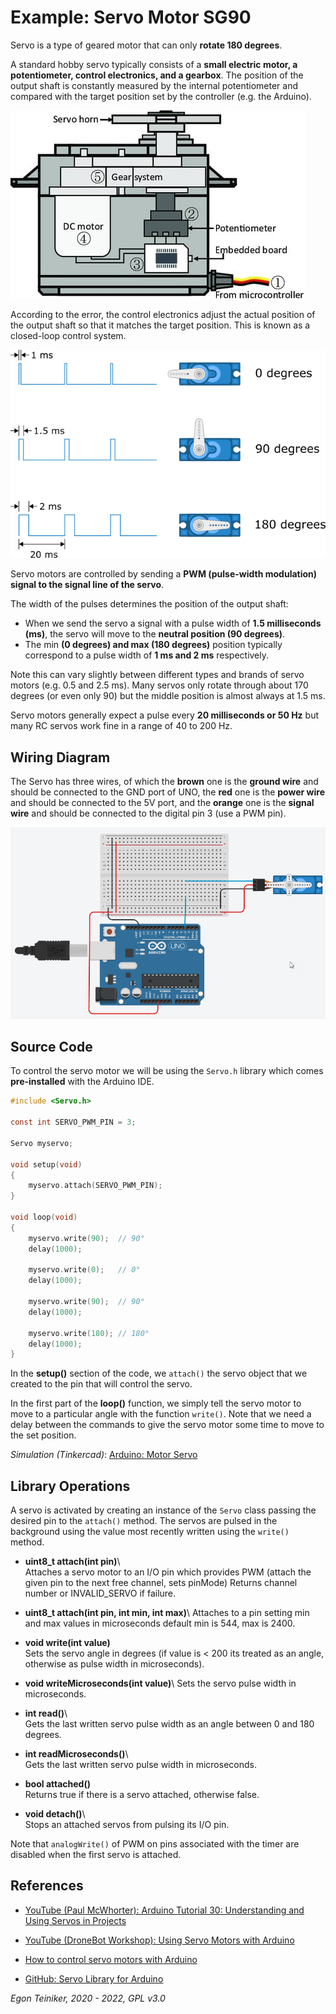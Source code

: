 # Example: Servo Motor SG90

Servo is a type of geared motor that can only **rotate 180 degrees**. 

A standard hobby servo typically consists of a **small electric motor, a potentiometer, control electronics, and a gearbox**. 
The position of the output shaft is constantly measured by the internal potentiometer and compared with the target position 
set by the controller (e.g. the Arduino).

![Servo Motor](ServoConcept.jpg)

According to the error, the control electronics adjust the actual position of the output shaft so that it matches the 
target position. This is known as a closed-loop control system.

![Servo Motor](ServoControl.png)

Servo motors are controlled by sending a **PWM (pulse-width modulation) signal to the signal line of the servo**. 

The width of the pulses determines the position of the output shaft:
* When we send the servo a signal with a pulse width of **1.5 milliseconds (ms)**, 
    the servo will move to the **neutral position (90 degrees)**. 
* The min **(0 degrees) and max (180 degrees)** position typically correspond to a pulse width of **1 ms and 2 ms** respectively. 

Note this can vary slightly between different types and brands of servo motors (e.g. 0.5 and 2.5 ms). Many servos only rotate through about 170 degrees (or even only 90) but the middle position is almost always at 1.5 ms.

Servo motors generally expect a pulse every **20 milliseconds or 50 Hz** but many RC servos work fine in a range of 40 to 200 Hz.

## Wiring Diagram 

The Servo has three wires, of which the **brown** one is the **ground wire** and should be connected to the 
GND port of UNO, the **red** one is the **power wire** and should be connected to the 5V port, and the 
**orange** one is the **signal wire** and should be connected to the digital pin 3 (use a PWM pin).

![Servo Motor](SG90-Servo.png)


## Source Code

To control the servo motor we will be using the `Servo.h` library which comes **pre-installed** with the Arduino IDE.

```C
#include <Servo.h>

const int SERVO_PWM_PIN = 3;

Servo myservo;

void setup(void)
{
    myservo.attach(SERVO_PWM_PIN); 
} 

void loop(void)
{
    myservo.write(90);  // 90°
    delay(1000);

    myservo.write(0);   // 0°
    delay(1000);

    myservo.write(90);  // 90°
    delay(1000);

    myservo.write(180); // 180°
    delay(1000);
}
```
In the **setup()** section of the code, we `attach()` the servo object that we created to the pin that will control the servo. 

In the first part of the **loop()** function, we simply tell the servo motor to move to a particular angle with the 
function `write()`. 
Note that we need a delay between the commands to give the servo motor some time to move to the set position.

_Simulation (Tinkercad)_: [Arduino: Motor Servo](https://www.tinkercad.com/things/0q3C1mj7NeS) 


## Library Operations

A servo is activated by creating an instance of the `Servo` class passing the desired pin to the `attach()` method.
The servos are pulsed in the background using the value most recently written using the `write()` method.

*  **uint8_t attach(int pin)**\  
    Attaches a servo motor to an I/O pin which provides PWM (attach the given pin to the next free channel, sets pinMode)
    Returns channel number or INVALID_SERVO if failure.

* **uint8_t attach(int pin, int min, int max)**\ 
    Attaches to a pin setting min and max values in microseconds default min is 544, max is 2400. 

*  **void write(int value)**\
    Sets the servo angle in degrees (if value is < 200 its treated as an angle, otherwise as pulse width in microseconds).

* **void writeMicroseconds(int value)**\ 
    Sets the servo pulse width in microseconds. 

* **int read()**\      
    Gets the last written servo pulse width as an angle between 0 and 180 degrees. 

* **int readMicroseconds()**\   
    Gets the last written servo pulse width in microseconds. 

* **bool attached()**\
    Returns true if there is a servo attached, otherwise false. 

* **void detach()**\    
    Stops an attached servos from pulsing its I/O pin. 

Note that `analogWrite()` of PWM on pins associated with the timer are disabled when the first servo is attached.


## References
* [YouTube (Paul McWhorter): Arduino Tutorial 30: Understanding and Using Servos in Projects](https://youtu.be/aFHu65LiFok)
* [YouTube (DroneBot Workshop): Using Servo Motors with Arduino](https://youtu.be/kUHmYKWwuWs)
* [How to control servo motors with Arduino](https://www.makerguides.com/servo-arduino-tutorial/)

* [GitHub: Servo Library for Arduino](https://github.com/arduino-libraries/Servo)


*Egon Teiniker, 2020 - 2022, GPL v3.0*
